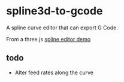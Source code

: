 # spline3d-to-gcode
A spline curve editor that can export G Code.

From a three.js [spline editor demo](https://threejs.org/examples/?q=spline#webgl_geometry_spline_editor)

## todo
 * Alter feed rates along the curve
